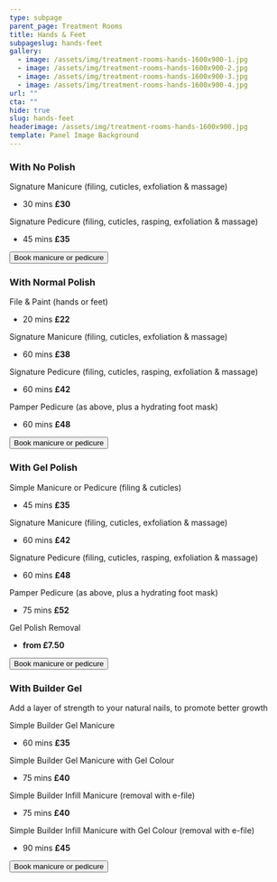 ```yaml
---
type: subpage
parent_page: Treatment Rooms
title: Hands & Feet
subpageslug: hands-feet
gallery:
  - image: /assets/img/treatment-rooms-hands-1600x900-1.jpg
  - image: /assets/img/treatment-rooms-hands-1600x900-2.jpg
  - image: /assets/img/treatment-rooms-hands-1600x900-3.jpg
  - image: /assets/img/treatment-rooms-hands-1600x900-4.jpg
url: ""
cta: ""
hide: true
slug: hands-feet
headerimage: /assets/img/treatment-rooms-hands-1600x900.jpg
template: Panel Image Background
---
```

### With No Polish

Signature Manicure (filing, cuticles, exfoliation & massage)

* 30 mins **£30**

Signature Pedicure (filing, cuticles, rasping, exfoliation & massage)

* 45 mins **£35**

<a href="https://www.fresha.com/a/treatment-rooms-hastings-the-old-rectory-harold-road-uk-cro1x5rw?pId=86052"><button>Book manicure or pedicure</button></a>

### With Normal Polish

File & Paint (hands or feet)

* 20 mins **£22**

Signature Manicure (filing, cuticles, exfoliation & massage)

* 60 mins **£38**

Signature Pedicure (filing, cuticles, rasping, exfoliation & massage)

* 60 mins **£42**

Pamper Pedicure (as above, plus a hydrating foot mask)

* 60 mins **£48**

<a href="https://www.fresha.com/a/treatment-rooms-hastings-the-old-rectory-harold-road-uk-cro1x5rw?pId=86052"><button>Book manicure or pedicure</button></a>

### With Gel Polish

Simple Manicure or Pedicure (filing & cuticles)

* 45 mins **£35**

Signature Manicure (filing, cuticles, exfoliation & massage)

* 60 mins **£42**

Signature Pedicure (filing, cuticles, rasping, exfoliation & massage)

* 60 mins **£48**

Pamper Pedicure (as above, plus a hydrating foot mask)

* 75 mins **£52**

Gel Polish Removal

* **from £7.50**

<a href="https://www.fresha.com/a/treatment-rooms-hastings-the-old-rectory-harold-road-uk-cro1x5rw?pId=86052"><button>Book manicure or pedicure</button></a>

### With Builder Gel

Add a layer of strength to your natural nails, to promote better growth

Simple Builder Gel Manicure

* 60 mins **£35**

Simple Builder Gel Manicure with Gel Colour

* 75 mins **£40**

Simple Builder Infill Manicure (removal with e-file)

* 75 mins **£40**

Simple Builder Infill Manicure with Gel Colour (removal with e-file)

* 90 mins **£45**

<a href="https://www.fresha.com/a/treatment-rooms-hastings-the-old-rectory-harold-road-uk-cro1x5rw?pId=86052"><button>Book manicure or pedicure</button></a>
